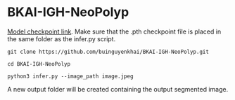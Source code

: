 # BKAI-IGH-NeoPolyp

[Model checkpoint link](https://drive.google.com/file/d/1kCxwcyl5qe4zPG5UpVzglQynYTPr6Kf8/view?usp=sharing). Make sure that the .pth checkpoint file is placed in the same folder as the infer.py script.
```
git clone https://github.com/buinguyenkhai/BKAI-IGH-NeoPolyp.git
```
```
cd BKAI-IGH-NeoPolyp
```
```
python3 infer.py --image_path image.jpeg
```
A new output folder will be created containing the output segmented image.
